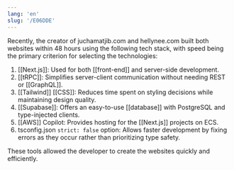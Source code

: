 ```yaml
---
lang: 'en'
slug: '/E06DDE'
---
```


Recently, the creator of juchamatjib.com and hellynee.com built both websites within 48 hours using the following tech stack, with speed being the primary criterion for selecting the technologies:

1. [[Next.js]]: Used for both [[front-end]] and server-side development.
2. [[tRPC]]: Simplifies server-client communication without needing REST or [[GraphQL]].
3. [[Tailwind]] [[CSS]]: Reduces time spent on styling decisions while maintaining design quality.
4. [[Supabase]]: Offers an easy-to-use [[database]] with PostgreSQL and type-injected clients.
5. [[AWS]] Copilot: Provides hosting for the [[Next.js]] projects on ECS.
6. tsconfig.json `strict: false` option: Allows faster development by fixing errors as they occur rather than prioritizing type safety.

These tools allowed the developer to create the websites quickly and efficiently.

